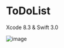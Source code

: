 # ToDoList
Xcode 8.3 &amp; Swift 3.0

![image](https://cloud.githubusercontent.com/assets/22356188/25635982/ea8d9d70-2f4d-11e7-918c-3796a343c756.png)
